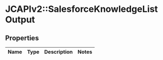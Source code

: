 # JCAPIv2::SalesforceKnowledgeListOutput

## Properties
Name | Type | Description | Notes
------------ | ------------- | ------------- | -------------



